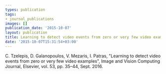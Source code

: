 ```yaml
---
types: publication
tags:
- journal_publications
images: []
publication_date: '2015-10-07'
layout: publication
title: Learning to detect video events from zero or very few video examples
date: '2015-10-07T15:31:54+03:00'
---
```

<p>C. Tzelepis, D. Galanopoulos, V. Mezaris, I. Patras, "Learning to detect video events from zero or very few video examples", Image and Vision Computing Journal, Elsevier, vol. 53, pp. 35–44, Sept. 2016.</p>
